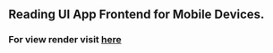 ## Reading UI App Frontend for Mobile Devices.

### For view render visit [here](http://codepen.io/abdusa/full/Kazmop/)
